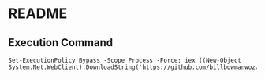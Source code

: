 # README

## Execution Command

```
Set-ExecutionPolicy Bypass -Scope Process -Force; iex ((New-Object System.Net.WebClient).DownloadString('https://github.com/billbowmanwoz/CYSStaffTools/raw/main/automations/ProgrammingFoundations/CSO106.ps1'))
```
